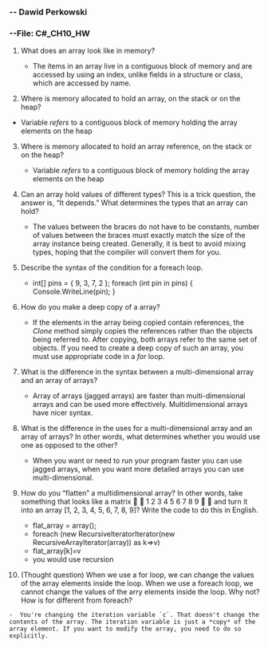 ### -- Dawid Perkowski

### --File: C#_CH10_HW

1. What does an array look like in memory?

   - The items in an array live in a contiguous block of memory and are accessed by using an index, unlike fields in a structure or class, which are accessed by name.
2. Where is memory allocated to hold an array, on the stack or on the heap?
- Variable *refers* to a contiguous block of memory holding the array elements on the heap
3. Where is memory allocated to hold an array reference, on the stack or on the heap?

   - Variable *refers* to a contiguous block of memory holding the array elements on the heap
4. Can an array hold values of different types? This is a trick question, the answer is, “It depends.” What determines the types that an array can hold?

   - The values between the braces do not have to be constants, number of values between the braces must exactly match the size of the array instance being created. Generally, it is best to avoid mixing types, hoping that the compiler will convert them for you.
5. Describe the syntax of the condition for a foreach loop.

   - int[] pins = { 9, 3, 7, 2 };
      foreach (int pin in pins)
      {
        Console.WriteLine(pin);
      }
6. How do you make a deep copy of a array?

   - If the elements in the array being copied contain references, the *Clone* method simply copies the references rather than the objects being referred to. After copying, both arrays refer to the same set of objects. If you need to create a deep copy of such an array, you must use appropriate code in a *for* loop.
7. What is the difference in the syntax between a multi-dimensional array and an array of arrays?

   -  Array of arrays (jagged arrays) are faster than multi-dimensional arrays and can be used more effectively. Multidimensional arrays have nicer syntax.
8. What is the difference in the uses for a multi-dimensional array and an array of arrays? In other words, what determines whether you would use one as opposed to the other?

   - When you want or need to run your program faster you can use jagged arrays, when you want more detailed arrays you can use multi-dimensional.
9. How do you “flatten” a multidimensional array? In other words, take something that looks like a matrix   1 2 3 4 5 6 7 8 9   and turn it into an array [1, 2, 3, 4, 5, 6, 7, 8, 9]? Write the code to do this in English.

   -  flat_array = array();
   -  foreach (new RecursiveIteratorIterator(new RecursiveArrayIterator(array)) as k=>v)
   -  flat_array[k]=v
   -  you would use recursion
10.  (Thought question) When we use a for loop, we can change the values of the array elements inside the loop. When we use a foreach loop, we cannot change the values of the arry elements inside the loop. Why not? How is for different from foreach?

    -  You're changing the iteration variable `c`. That doesn't change the contents of the array. The iteration variable is just a *copy* of the array element. If you want to modify the array, you need to do so explicitly.
    
    
    

